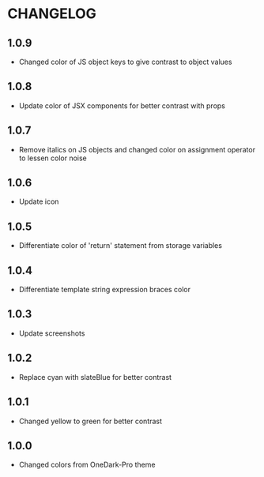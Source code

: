 # CHANGELOG
## 1.0.9
- Changed color of JS object keys to give contrast to object values

## 1.0.8
- Update color of JSX components for better contrast with props

## 1.0.7
- Remove italics on JS objects and changed color on assignment operator to lessen color noise

## 1.0.6
- Update icon

## 1.0.5
- Differentiate color of 'return' statement from storage variables

## 1.0.4
- Differentiate template string expression braces color

## 1.0.3
- Update screenshots

## 1.0.2
- Replace cyan with slateBlue for better contrast

## 1.0.1
- Changed yellow to green for better contrast

## 1.0.0
- Changed colors from OneDark-Pro theme
